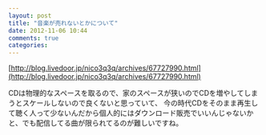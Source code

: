 ```yaml
---
layout: post
title: "音楽が売れないとかについて"
date: 2012-11-06 10:44
comments: true
categories:
---
```


[http://blog.livedoor.jp/nico3q3q/archives/67727990.html](http://blog.livedoor.jp/nico3q3q/archives/67727990.html)

CDは物理的なスペースを取るので、家のスペースが狭いのでCDを増やしてしまうとスケールしないので良くないと思っていて、
今の時代CDをそのまま再生して聴く人って少ないんだから個人的にはダウンロード販売でいいんじゃないかと、でも配信してる曲が限られてるのが難しいですね。
